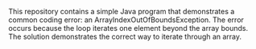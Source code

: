 This repository contains a simple Java program that demonstrates a common coding error: an ArrayIndexOutOfBoundsException. The error occurs because the loop iterates one element beyond the array bounds.  The solution demonstrates the correct way to iterate through an array.